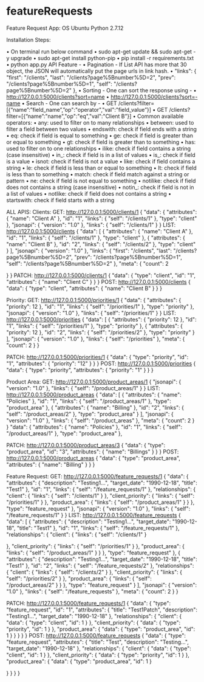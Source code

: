 # featureRequests

Feature Request App: OS Ubuntu
Python 2.7.12


Installation Steps:

• On terminal run below command
• sudo apt-get update && sudo apt-get -y upgrade • sudo apt-get install python-pip
• pip install -r requirements.txt
• python app.py
API Feature -
• Pagination - If List API has more that 30 object, the JSON will automatically put the page urls
in link hash.
• "links": {
"first": "/clients",
"last": "/clients?page%5Bnumber%5D=2", "prev": "/clients?page%5Bnumber%5D=1", "self": "/clients?page%5Bnumber%5D=2" },
• Sorting - One can sort the response using -
• http://127.0.0.1:5000/clients?sort=name • http://127.0.0.1:5000/clients?sort=-name
• Search - One can search by -
• GET /clients?filter=[{“name”:”field_name”,”op":"operator","val":"field_value”}] • GET /clients?filter=[{“name”:"name","op":"eq","val":"Client B”}]
• Common available operators:
• any: used to filter on to many relationships
• between: used to filter a field between two values
• endswith: check if field ends with a string
• eq: check if field is equal to something
• ge: check if field is greater than or equal to something
• gt: check if field is greater than to something
• has: used to filter on to one relationships
• ilike: check if field contains a string (case insensitive)
• in_: check if field is in a list of values
• is_: check if field is a value
• isnot: check if field is not a value
• like: check if field contains a string
• le: check if field is less than or equal to something
• lt: check if field is less than to something
• match: check if field match against a string or pattern
• ne: check if field is not equal to something
• notilike: check if field does not contains a string (case insensitive)
• notin_: check if field is not in a list of values
• notlike: check if field does not contains a string
• startswith: check if field starts with a string
    
 ALL APIS:
Clients:
GET: http://127.0.0.1:5000/clients/1
{
"data": {
"attributes": {
"name": "Client A" },
"id": "1", "links": {
"self": "/clients/1" },
"type": "client" },
"jsonapi": {
"version": "1.0" },
"links": {
"self": "/clients/1" }
}
LIST: http://127.0.0.1:5000/clients
{
"data": [
{
"attributes": {
"name": "Client A" },
"id": "1", "links": {
"self": "/clients/1" },
"type": "client" },
{
"attributes": {
"name": "Client B" },
"id": "2", "links": {
"self": "/clients/2" },
"type": "client" }
], "jsonapi": {
"version": "1.0" },
"links": {
"first": "/clients",
"last": "/clients?page%5Bnumber%5D=2", "prev": "/clients?page%5Bnumber%5D=1", "self": "/clients?page%5Bnumber%5D=2"
}, "meta": {
    "count": 2

 } }
PATCH: http://127.0.0.1:5000/clients/1
{
"data": {
"type": "client", "id": "1", "attributes": {
"name": "Client C" }
} }
POST: http://127.0.0.1:5000/clients
{
"data": {
"type": "client", "attributes": {
"name": "Client B" }
} }
 
 Priority:
GET: http://127.0.0.1:5000/priorities/1
{
"data": {
"attributes": {
"priority": 12 },
"id": "1", "links": {
"self": "/priorities/1" },
"type": "priority" },
"jsonapi": {
"version": "1.0" },
"links": {
"self": "/priorities/1" }
}
LIST: http://127.0.0.1:5000/priorities
{
"data": [
{
"attributes": {
"priority": 12 },
"id": "1", "links": {
"self": "/priorities/1" },
"type": "priority" },
{
"attributes": {
"priority": 12 },
"id": "2", "links": {
"self": "/priorities/2" },
"type": "priority" }
], "jsonapi": {
"version": "1.0" },
"links": {
"self": "/priorities" },
"meta": {
"count": 2 }
}
 
 PATCH: http://127.0.0.1:5000/priorities/1
{
"data": {
"type": "priority", "id": "1", "attributes": {
"priority": "12" }
} }
POST: http://127.0.0.1:5000/priorities
{
"data": {
"type": "priority", "attributes": {
"priority": "1" }
} }

 Product Area:
GET: http://127.0.0.1:5000/product_areas/1
{
"jsonapi": {
"version": "1.0" },
"links": {
"self": "/product_areas/1" }
}
LIST: http://127.0.0.1:5000/product_areas
{
"data": [
{
"attributes": {
"name": "Policies" },
"id": "1", "links": {
"self": "/product_areas/1" },
"type": "product_area" },
{
"attributes": {
"name": "Billing" },
"id": "2", "links": {
"self": "/product_areas/2" },
"type": "product_area" }
], "jsonapi": {
"version": "1.0" },
"links": {
"self": "/product_areas" },
"meta": {
"count": 2 }
}
 "data": { "attributes": {
"name": "Policies" },
"id": "1", "links": {
"self": "/product_areas/1" },
"type": "product_area" },

 PATCH: http://127.0.0.1:5000/product_areas/3
{
"data": {
"type": "product_area", "id": "3",
"attributes": {
"name": "Billings" }
} }
POST: http://127.0.0.1:5000/product_areas
{
"data": {
"type": "product_area", "attributes": {
"name": "Billing" }
} }

 Feature Request:
GET: http://127.0.0.1:5000/feature_requests/1
{
"data": {
"attributes": {
"description": "Testing1...", "target_date": "1990-12-18", "title": "Test1"
},
"id": "1", "links": {
"self": "/feature_requests/1" },
"relationships": { "client": {
"links": {
"self": "/clients/1" }
}, "client_priority": {
"links": {
"self": "/priorities/1" }
}, "product_area": {
"links": {
"self": "/product_areas/1" }
} },
"type": "feature_request" },
"jsonapi": {
"version": "1.0" },
"links": {
"self": "/feature_requests/1" }
}
LIST: http://127.0.0.1:5000/feature_requests
{
"data": [
{
"attributes": {
"description": "Testing1...", "target_date": "1990-12-18", "title": "Test1"
},
"id": "1", "links": {
"self": "/feature_requests/1" },
"relationships": { "client": {
"links": {
"self": "/clients/1" }
 
 }, "client_priority": {
"links": {
"self": "/priorities/1" }
}, "product_area": {
"links": {
"self": "/product_areas/1" }
} },
"type": "feature_request" },
{
"attributes": {
"description": "Testing1...", "target_date": "1990-12-18", "title": "Test1"
},
"id": "2", "links": {
"self": "/feature_requests/2" },
"relationships": { "client": {
"links": {
"self": "/clients/2" }
}, "client_priority": {
"links": {
"self": "/priorities/2" }
}, "product_area": {
"links": {
"self": "/product_areas/2" }
} },
"type": "feature_request" }
], "jsonapi": {
"version": "1.0" },
"links": {
"self": "/feature_requests" },
"meta": {
"count": 2 }
}

PATCH: http://127.0.0.1:5000/feature_requests/1
{
"data": {
"type": "feature_request", "id": "1",
"attributes": {
"title": "Test1Patch", "description": "Testing1...", "target_date": "1990-12-18"
}, "relationships": {
"client": { "data": {
"type": "client",
"id": 1 }
}, "client_priority": {
"data": {
"type": "priority",
"id": 1 }
}, "product_area": {
"data": {
"type": "product_area",
"id": 1 }
} }
} }
POST: http://127.0.0.1:5000/feature_requests
{
"data": {
"type": "feature_request", "attributes": {
"title": "Test",
"description": "Testing...", "target_date": "1990-12-18"
}, "relationships": {
"client": { "data": {
"type": "client",
"id": 1 }
}, "client_priority": {
"data": {
"type": "priority",
"id": 1 }
}, "product_area": {
"data": {
"type": "product_area",
"id": 1 }
 
} }
} }

